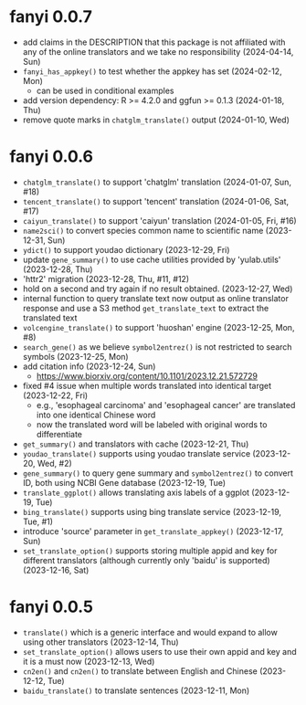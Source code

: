 # fanyi 0.0.7

+ add claims in the DESCRIPTION that this package is not affiliated with any of the online translators and we take no responsibility (2024-04-14, Sun)
+ `fanyi_has_appkey()` to test whether the appkey has set (2024-02-12, Mon)
    - can be used in conditional examples
+ add version dependency: R >= 4.2.0 and ggfun >= 0.1.3 (2024-01-18, Thu) 
+ remove quote marks in `chatglm_translate()` output (2024-01-10, Wed)

# fanyi 0.0.6

+ `chatglm_translate()` to support 'chatglm' translation (2024-01-07, Sun, #18)
+ `tencent_translate()` to support 'tencent' translation (2024-01-06, Sat, #17)
+ `caiyun_translate()` to support 'caiyun' translation (2024-01-05, Fri, #16)
+ `name2sci()` to convert species common name to scientific name (2023-12-31, Sun)
+ `ydict()` to support youdao dictionary (2023-12-29, Fri)
+ update `gene_summary()` to use cache utilities provided by 'yulab.utils'  (2023-12-28, Thu)
+ 'httr2' migration (2023-12-28, Thu, #11, #12)
+ hold on a second and try again if no result obtained. (2023-12-27, Wed)
+ internal function to query translate text now output as online translator response and use a S3 method `get_translate_text` to extract the translated text 
+ `volcengine_translate()` to support 'huoshan' engine (2023-12-25, Mon, #8)
+ `search_gene()` as we believe `symbol2entrez()` is not restricted to search symbols (2023-12-25, Mon)
+ add citation info (2023-12-24, Sun)
    - <https://www.biorxiv.org/content/10.1101/2023.12.21.572729>
+ fixed #4 issue when multiple words translated into identical target (2023-12-22, Fri)
    - e.g., 'esophageal carcinoma' and 'esophageal cancer' are translated into one identical Chinese word
    - now the translated word will be labeled with original words to differentiate
+ `get_summary()` and translators with cache  (2023-12-21, Thu)
+ `youdao_translate()` supports using youdao translate service (2023-12-20, Wed, #2)
+ `gene_summary()` to query gene summary and `symbol2entrez()` to convert ID, both using NCBI Gene database (2023-12-19, Tue)
+ `translate_ggplot()` allows translating axis labels of a ggplot (2023-12-19, Tue)
+ `bing_translate()` supports using bing translate service (2023-12-19, Tue, #1)
+ introduce 'source' parameter in `get_translate_appkey()` (2023-12-17, Sun)
+ `set_translate_option()` supports storing multiple appid and key for different translators (although currently only 'baidu' is supported) (2023-12-16, Sat)

# fanyi 0.0.5

+ `translate()` which is a generic interface and would expand to allow using other translators (2023-12-14, Thu)
+ `set_translate_option()` allows users to use their own appid and key and it is a must now (2023-12-13, Wed)
+ `cn2en()` and `cn2en()` to translate between English and Chinese (2023-12-12, Tue)
+ `baidu_translate()` to translate sentences (2023-12-11, Mon)

